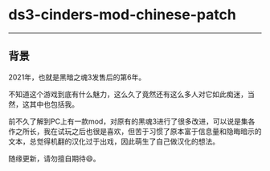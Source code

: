 # ds3-cinders-mod-chinese-patch

---

## 背景

2021年，也就是黑暗之魂3发售后的第6年。

不知道这个游戏到底有什么魅力，这么久了竟然还有这么多人对它如此痴迷，当然，这其中也包括我。

前不久了解到PC上有一款mod，对原有的黑魂3进行了很多改进，可以说是集各作之所长，我在试玩之后也很是喜欢，但苦于习惯了原本富于信息量和隐晦暗示的文本，总觉得机翻的汉化过于出戏，因此萌生了自己做汉化的想法。

随缘更新，请勿擅自期待:smile:。